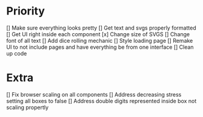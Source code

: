 # Priority
[] Make sure everything looks pretty
    [] Get text and svgs properly formatted
        [] Get UI right inside each component
        [x] Change size of SVGS
        [] Change font of all text
[] Add dice rolling mechanic
[] Style loading page
[] Remake UI to not include pages and have everything be from one interface
[] Clean up code

# Extra
[] Fix browser scaling on all components
[] Address decreasing stress setting all boxes to false
[] Address double digits represented inside box not scaling propertly